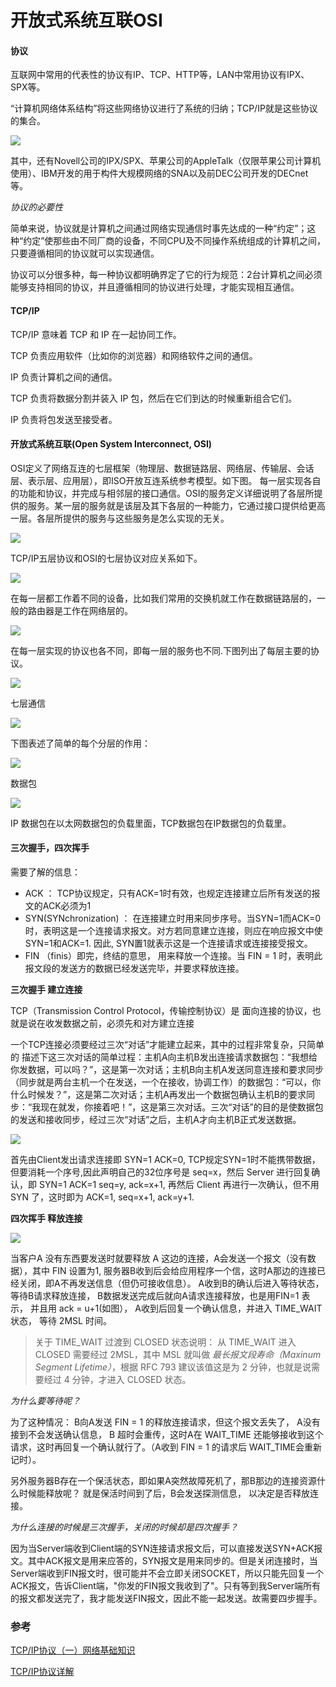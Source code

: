 # 开放式系统互联OSI
#### 协议
互联网中常用的代表性的协议有IP、TCP、HTTP等，LAN中常用协议有IPX、SPX等。

“计算机网络体系结构”将这些网络协议进行了系统的归纳；TCP/IP就是这些协议的集合。

![](images/network-protocols.png)

其中，还有Novell公司的IPX/SPX、苹果公司的AppleTalk（仅限苹果公司计算机使用）、IBM开发的用于构件大规模网络的SNA以及前DEC公司开发的DECnet等。

*协议的必要性*

简单来说，协议就是计算机之间通过网络实现通信时事先达成的一种“约定”；这种“约定”使那些由不同厂商的设备，不同CPU及不同操作系统组成的计算机之间，只要遵循相同的协议就可以实现通信。

协议可以分很多种，每一种协议都明确界定了它的行为规范：2台计算机之间必须能够支持相同的协议，并且遵循相同的协议进行处理，才能实现相互通信。

#### TCP/IP

TCP/IP 意味着 TCP 和 IP 在一起协同工作。

TCP 负责应用软件（比如你的浏览器）和网络软件之间的通信。

IP 负责计算机之间的通信。

TCP 负责将数据分割并装入 IP 包，然后在它们到达的时候重新组合它们。

IP 负责将包发送至接受者。

#### 开放式系统互联(Open System Interconnect, OSI)

OSI定义了网络互连的七层框架（物理层、数据链路层、网络层、传输层、会话层、表示层、应用层），即ISO开放互连系统参考模型。如下图。
每一层实现各自的功能和协议，并完成与相邻层的接口通信。OSI的服务定义详细说明了各层所提供的服务。某一层的服务就是该层及其下各层的一种能力，它通过接口提供给更高一层。各层所提供的服务与这些服务是怎么实现的无关。

![](images/OSI.png)

TCP/IP五层协议和OSI的七层协议对应关系如下。

![](images/OSI-vs-TCP:IP.png)

在每一层都工作着不同的设备，比如我们常用的交换机就工作在数据链路层的，一般的路由器是工作在网络层的。

![](images/OSI-vs-TCP:IP-devices.png)

在每一层实现的协议也各不同，即每一层的服务也不同.下图列出了每层主要的协议。

![](images/OSI-vs-TCP:IP-protocols.png)

七层通信

![](images/OSI-communication.png)

下图表述了简单的每个分层的作用：

![](images/OSI-functions.png)

数据包

![](images/data-package.png)

IP 数据包在以太网数据包的负载里面，TCP数据包在IP数据包的负载里。

#### 三次握手，四次挥手

需要了解的信息：

- ACK ： TCP协议规定，只有ACK=1时有效，也规定连接建立后所有发送的报文的ACK必须为1
- SYN(SYNchronization) ： 在连接建立时用来同步序号。当SYN=1而ACK=0时，表明这是一个连接请求报文。对方若同意建立连接，则应在响应报文中使SYN=1和ACK=1. 因此, SYN置1就表示这是一个连接请求或连接接受报文。
- FIN （finis）即完，终结的意思， 用来释放一个连接。当 FIN = 1 时，表明此报文段的发送方的数据已经发送完毕，并要求释放连接。

**三次握手 建立连接**

TCP（Transmission Control Protocol，传输控制协议）是 面向连接的协议，也就是说在收发数据之前，必须先和对方建立连接

一个TCP连接必须要经过三次“对话”才能建立起来，其中的过程非常复杂，只简单的 描述下这三次对话的简单过程：主机A向主机B发出连接请求数据包：“我想给你发数据，可以吗？”，这是第一次对话；主机B向主机A发送同意连接和要求同步 （同步就是两台主机一个在发送，一个在接收，协调工作）的数据包：“可以，你什么时候发？”，这是第二次对话；主机A再发出一个数据包确认主机B的要求同 步：“我现在就发，你接着吧！”，这是第三次对话。三次“对话”的目的是使数据包的发送和接收同步，经过三次“对话”之后，主机A才向主机B正式发送数据。

![](images/TCP-connect.jpg)

首先由Client发出请求连接即 SYN=1 ACK=0, TCP规定SYN=1时不能携带数据，但要消耗一个序号,因此声明自己的32位序号是 seq=x，然后 Server 进行回复确认，即 SYN=1 ACK=1 seq=y, ack=x+1, 再然后 Client 再进行一次确认，但不用SYN 了，这时即为 ACK=1, seq=x+1, ack=y+1.

**四次挥手 释放连接**

![](images/TCP-disconnect.jpg)

当客户A 没有东西要发送时就要释放 A 这边的连接，A会发送一个报文（没有数据），其中 FIN 设置为1, 服务器B收到后会给应用程序一个信，这时A那边的连接已经关闭，即A不再发送信息（但仍可接收信息）。 A收到B的确认后进入等待状态，等待B请求释放连接， B数据发送完成后就向A请求连接释放，也是用FIN=1 表示， 并且用 ack = u+1(如图）， A收到后回复一个确认信息，并进入 TIME_WAIT 状态， 等待 2MSL 时间。

> 关于 TIME_WAIT 过渡到 CLOSED 状态说明： 从 TIME_WAIT 进入 CLOSED 需要经过 2MSL，其中 MSL 就叫做 *最长报文段寿命（Maxinum Segment Lifetime）*，根据 RFC 793 建议该值这是为 2 分钟，也就是说需要经过 4 分钟，才进入 CLOSED 状态。

*为什么要等待呢？*

为了这种情况： B向A发送 FIN = 1 的释放连接请求，但这个报文丢失了， A没有接到不会发送确认信息， B 超时会重传，这时A在 WAIT_TIME 还能够接收到这个请求，这时再回复一个确认就行了。（A收到 FIN = 1 的请求后 WAIT_TIME会重新记时）。

另外服务器B存在一个保活状态，即如果A突然故障死机了，那B那边的连接资源什么时候能释放呢？ 就是保活时间到了后，B会发送探测信息， 以决定是否释放连接。

*为什么连接的时候是三次握手，关闭的时候却是四次握手？*

因为当Server端收到Client端的SYN连接请求报文后，可以直接发送SYN+ACK报文。其中ACK报文是用来应答的，SYN报文是用来同步的。但是关闭连接时，当Server端收到FIN报文时，很可能并不会立即关闭SOCKET，所以只能先回复一个ACK报文，告诉Client端，"你发的FIN报文我收到了"。只有等到我Server端所有的报文都发送完了，我才能发送FIN报文，因此不能一起发送。故需要四步握手。

### 参考
[TCP/IP协议（一）网络基础知识](https://www.cnblogs.com/imyalost/p/6086808.html)

[TCP/IP协议详解](https://zhuanlan.zhihu.com/p/33889997)

